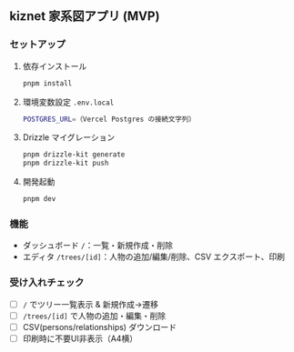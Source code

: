 ## kiznet 家系図アプリ (MVP)

### セットアップ

1. 依存インストール
   ```bash
   pnpm install
   ```
2. 環境変数設定 `.env.local`
   ```bash
   POSTGRES_URL=（Vercel Postgres の接続文字列）
   ```
3. Drizzle マイグレーション
   ```bash
   pnpm drizzle-kit generate
   pnpm drizzle-kit push
   ```
4. 開発起動
   ```bash
   pnpm dev
   ```

### 機能
- ダッシュボード `/`：一覧・新規作成・削除
- エディタ `/trees/[id]`：人物の追加/編集/削除、CSV エクスポート、印刷

### 受け入れチェック
- [ ] `/` でツリー一覧表示 & 新規作成→遷移
- [ ] `/trees/[id]` で人物の追加・編集・削除
- [ ] CSV(persons/relationships) ダウンロード
- [ ] 印刷時に不要UI非表示（A4横）
